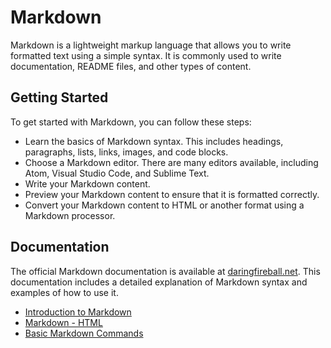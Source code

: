 # Markdown

Markdown is a lightweight markup language that allows you to write formatted text using a simple syntax. It is commonly used to write documentation, README files, and other types of content.

## Getting Started

To get started with Markdown, you can follow these steps:

- Learn the basics of Markdown syntax. This includes headings, paragraphs, lists, links, images, and code blocks.
- Choose a Markdown editor. There are many editors available, including Atom, Visual Studio Code, and Sublime Text.
- Write your Markdown content.
- Preview your Markdown content to ensure that it is formatted correctly.
- Convert your Markdown content to HTML or another format using a Markdown processor.

## Documentation

The official Markdown documentation is available at [daringfireball.net](https://daringfireball.net/projects/markdown/). This documentation includes a detailed explanation of Markdown syntax and examples of how to use it.

- [Introduction to Markdown](./00.markdown.md)
- [Markdown - HTML](./01.markdown.html.md)
- [Basic Markdown Commands](./02.markdown.commands.md)
